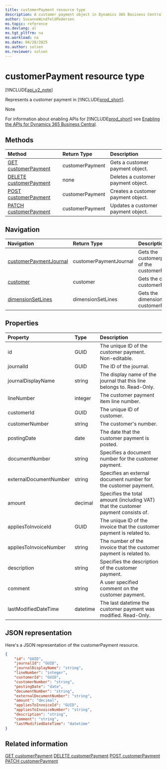 ```yaml
---
title: customerPayment resource type
description: A customer payment object in Dynamics 365 Business Central.
author: SusanneWindfeldPedersen
ms.topic: reference
ms.devlang: al
ms.tgt_pltfrm: na
ms.workload: na
ms.date: 04/28/2025
ms.author: solsen
ms.reviewer: solsen
---
```


# customerPayment resource type

[!INCLUDE[api_v2_note](../../../includes/api_v2_note.md)]

Represents a customer payment in [!INCLUDE[prod_short](../../../includes/prod_short.md)].

> [!NOTE]
> For information about enabling APIs for [!INCLUDE[prod_short](../../../includes/prod_short.md)] see [Enabling the APIs for Dynamics 365 Business Central](../enabling-apis-for-dynamics-nav.md).

## Methods

| Method | Return Type|Description |
|:--------------------|:-----------|:-------------------------|
|[GET customerPayment](../api/dynamics_customerpayment_get.md)|customerPayment|Gets a customer payment object.|
|[DELETE customerPayment](../api/dynamics_customerpayment_delete.md)|none|Deletes a customer payment object.|
|[POST customerPayment](../api/dynamics_customerpayment_create.md)|customerPayment|Creates a customer payment object.|
|[PATCH customerPayment](../api/dynamics_customerpayment_update.md)|customerPayment|Updates a customer payment object.|

## Navigation

| Navigation |Return Type| Description |
|:----------|:----------|:-----------------|
|[customerPaymentJournal](dynamics_customerpaymentjournal.md)|customerPaymentJournal |Gets the customerpaymentjournal of the customerPayment.|
|[customer](dynamics_customer.md)|customer |Gets the customer of the customerPayment.|
|[dimensionSetLines](dynamics_dimensionsetline.md)|dimensionSetLines |Gets the dimensionsetlines of the customerPayment.|

## Properties

| Property           | Type   |Description     |
|:-------------------|:-------|:---------------|
|id|GUID|The unique ID of the customer payment. Non-editable.|
|journalId|GUID|The ID of the journal.|
|journalDisplayName|string|The display name of the journal that this line belongs to. Read-Only.|
|lineNumber|integer|The customer payment item line number.|
|customerId|GUID|The unique ID of customer.  |
|customerNumber|string|The customer's number.|
|postingDate|date|The date that the customer payment   is posted.|
|documentNumber|string|Specifies a document number for the customer payment.|
|externalDocumentNumber|string|Specifies an external document number for the customer payment.|
|amount|decimal|Specifies the total amount (including VAT) that the customer payment consists of.|
|appliesToInvoiceId|GUID|The unique ID of the invoice that the customer payment is related to.|
|appliesToInvoiceNumber|string|The number of the invoice that the customer payment is related to.|
|description|string|Specifies the description of the customer payment.|
|comment|string|A user specified comment on the customer payment.|
|lastModifiedDateTime|datetime|The last datetime the customer payment was modified. Read-Only.|

## JSON representation

Here's a JSON representation of the customerPayment resource.


```json
{
    "id": "GUID",
    "journalId": "GUID",
    "journalDisplayName": "string",
    "lineNumber": "integer",
    "customerId": "GUID",
    "customerNumber": "string",
    "postingDate": "date",
    "documentNumber": "string",
    "externalDocumentNumber": "string",
    "amount": "decimal",
    "appliesToInvoiceId": "GUID",
    "appliesToInvoiceNumber": "string",
    "description": "string",
    "comment": "string",
    "lastModifiedDateTime": "datetime"
}
```

## Related information

[GET customerPayment](../api/dynamics_customerpayment_get.md)
[DELETE customerPayment](../api/dynamics_customerpayment_delete.md)
[POST customerPayment](../api/dynamics_customerpayment_create.md)
[PATCH customerPayment](../api/dynamics_customerpayment_update.md)
